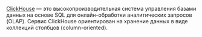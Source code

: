[ClickHouse](https://clickhouse.com/docs) — это высокопроизводительная система управления базами данных на основе SQL для онлайн-обработки аналитических запросов (OLAP). Сервис ClickHouse ориентирован на хранение данных в виде коллекций столбцов (column-oriented).